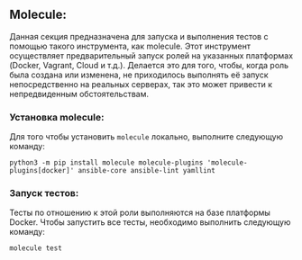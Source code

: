 ## **Molecule:**

Данная секция предназначена для запуска и выполнения тестов с помощью такого инструмента, как molecule. Этот инструмент осуществляет предварительный запуск ролей на указанных платформах (Docker, Vagrant, Cloud и т.д.). Делается это для того, чтобы, когда роль была создана или изменена, не приходилось выполнять её запуск непосредственно на реальных серверах, так это может привести к непредвиденным обстоятельствам.

### **Установка molecule:**

Для того чтобы установить `molecule` локально, выполните следующую команду:

```
python3 -m pip install molecule molecule-plugins 'molecule-plugins[docker]' ansible-core ansible-lint yamllint
```

### **Запуск тестов:**

Тесты по отношению к этой роли выполняются на базе платформы Docker. Чтобы запустить все тесты, необходимо выполнить следующую команду:

```
molecule test
```
